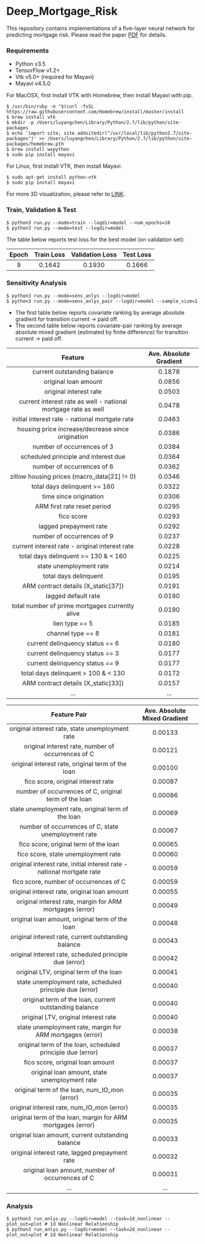 # Deep_Mortgage_Risk

This repository contains implementations of a five-layer neural network for predicting mortgage risk. Please read the paper [PDF](https://papers.ssrn.com/sol3/papers.cfm?abstract_id=2799443) for details. 

### Requirements
  * Python v3.5
  * TensorFlow v1.2+
  * Vtk v5.0+ (required for Mayavi)
  * Mayavi v4.5.0
  
For MacOSX, first install VTK with Homebrew, then install Mayavi with pip. 
```
$ /usr/bin/ruby -e "$(curl -fsSL https://raw.githubusercontent.com/Homebrew/install/master/install
$ brew install vtk
$ mkdir -p /Users/luyangchen/Library/Python/2.7/lib/python/site-packages
$ echo 'import site; site.addsitedir("/usr/local/lib/python2.7/site-packages")' >> /Users/luyangchen/Library/Python/2.7/lib/python/site-packages/homebrew.pth
$ brew install wxpython
$ sudo pip install mayavi
```
For Linux, first install VTK, then install Mayavi. 
```
$ sudo apt-get install python-vtk
$ sudo pip install mayavi
```
For more 3D visualization, please refer to [LINK](http://www.sethanil.com/python-for-reseach/5). 

### Train, Validation & Test
```
$ python3 run.py --mode=train --logdir=model --num_epochs=10
$ python3 run.py --mode=test --logdir=model
```
The table below reports test loss for the best model (on validation set):

| Epoch | Train Loss | Validation Loss | Test Loss |
|:-----:|:----------:|:---------------:|:---------:|
| 9     | 0.1642     | 0.1930          | 0.1666    |

### Sensitivity Analysis
```
$ python3 run.py --mode=sens_anlys --logdir=model
$ python3 run.py --mode=sens_anlys_pair --logdir=model --sample_size=1
```

  * The first table below reports covariate ranking by average absolute gradient for transition current -> paid off. 
  * The second table below reports covariate-pair ranking by average absolute mixed gradient (estimated by finite difference) for transition current -> paid off. 

| Feature                                                        | Ave. Absolute Gradient |
|:--------------------------------------------------------------:|:----------------------:|
| current outstanding balance                                    | 0.1878                 |
| original loan amount                                           | 0.0856                 |
| original interest rate                                         | 0.0503                 |
| current interest rate as well - national mortgage rate as well | 0.0478                 |
| initial interest rate - national mortgate rate                 | 0.0463                 |
| housing price increase/decrease since origination              | 0.0386                 |
| number of occurrences of 3                                     | 0.0384                 |
| scheduled principle and interest due                           | 0.0364                 |
| number of occurrences of 6                                     | 0.0362                 |
| zillow housing prices (macro_data[21] != 0)                    | 0.0346                 |
| total days delinquent >= 160                                   | 0.0322                 |
| time since origination                                         | 0.0306                 |
| ARM first rate reset period                                    | 0.0295                 |
| fico score                                                     | 0.0293                 |
| lagged prepayment rate                                         | 0.0292                 |
| number of occurrences of 9                                     | 0.0237                 |
| current interest rate - original interest rate                 | 0.0228                 |
| total days delinquent >= 130 & < 160                           | 0.0225                 |
| state unemployment rate                                        | 0.0214                 |
| total days delinquent                                          | 0.0195                 |
| ARM contract details (X_static[37])                            | 0.0191                 |
| lagged default rate                                            | 0.0190                 |
| total number of prime mortgages currently alive                | 0.0190                 |
| lien type == 5                                                 | 0.0185                 |
| channel type == 8                                              | 0.0181                 |
| current delinquency status == 6                                | 0.0180                 |
| current delinquency status == 3                                | 0.0177                 |
| current delinquency status == 9                                | 0.0177                 |
| total days delinquent > 100 & < 130                            | 0.0172                 |
| ARM contract details (X_static[33])                            | 0.0157                 |
| ...                                                            | ...                    |
  
| Feature Pair                                                           | Ave. Absolute Mixed Gradient |
|:----------------------------------------------------------------------:|:----------------------------:|
| original interest rate, state unemployment rate                        | 0.00133                      |
| original interest rate, number of occurrences of C                     | 0.00121                      |
| original interest rate, original term of the loan                      | 0.00100                      |
| fico score, original interest rate                                     | 0.00087                      |
| number of occurrences of C, original term of the loan                  | 0.00086                      |
| state unemployment rate, original term of the loan                     | 0.00069                      |
| number of occurrences of C, state unemployment rate                    | 0.00067                      |
| fico score, original term of the loan                                  | 0.00065                      |
| fico score, state unemployment rate                                    | 0.00060                      |
| original interest rate, initial interest rate - national mortgate rate | 0.00059                      |
| fico score, number of occurrences of C                                 | 0.00059                      |
| original interest rate, original loan amount                           | 0.00055                      |
| original interest rate, margin for ARM mortgages (error)               | 0.00049                      |
| original loan amount, original term of the loan                        | 0.00048                      |
| original interest rate, current outstanding balance                    | 0.00043                      |
| original interest rate, scheduled principle due (error)                | 0.00042                      |
| original LTV, original term of the loan                                | 0.00041                      |
| state unemployment rate, scheduled principle due (error)               | 0.00040                      |
| original term of the loan, current outstanding balance                 | 0.00040                      |
| original LTV, original interest rate                                   | 0.00040                      |
| state unemployment rate, margin for ARM mortgages (error)              | 0.00038                      |
| original term of the loan, scheduled principle due (error)             | 0.00037                      |
| fico score, original loan amount                                       | 0.00037                      |
| original loan amount, state unemployment rate                          | 0.00037                      |
| original term of the loan, num_IO_mon (error)                          | 0.00035                      |
| original interest rate, num_IO_mon (error)                             | 0.00035                      |
| original term of the loan, margin for ARM mortgages (error)            | 0.00035                      |
| original loan amount, current outstanding balance                      | 0.00033                      |
| original interest rate, lagged prepayment rate                         | 0.00032                      |
| original loan amount, number of occurrences of C                       | 0.00031                      |
| ...                                                                    | ...                          |

### Analysis
```
$ python3 run_anlys.py --logdir=model --task=1d_nonlinear --plot_out=plot # 1d Nonlinear Relationship
$ python3 run_anlys.py --logdir=model --task=2d_nonlinear --plot_out=plot # 2d Nonlinear Relationship
```
